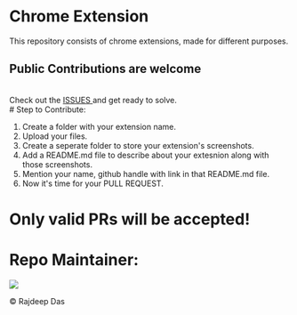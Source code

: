 # Chrome Extension
This repository consists of chrome extensions, made for different purposes.

<h2>Public Contributions are welcome</h2>
<br>
Check out the <a href="https://github.com/Rajspeaks/Chrome-extension/issues">ISSUES </a> and get ready to solve.
<br>
# Step to Contribute:

1. Create a folder with your extension name.<br>
2. Upload your files.<br>
3. Create a seperate folder to store your extension's screenshots.<br>
4. Add a README.md file to describe about your extesnion along with those screenshots.<br>
5. Mention your name, github handle with link in that README.md file.<br>
6. Now it's time for your PULL REQUEST.<br>

# Only valid PRs will be accepted!

# Repo Maintainer:<br>


<img src="https://github.com/Rajspeaks.png?size=100" />


<br>

&copy; Rajdeep Das

